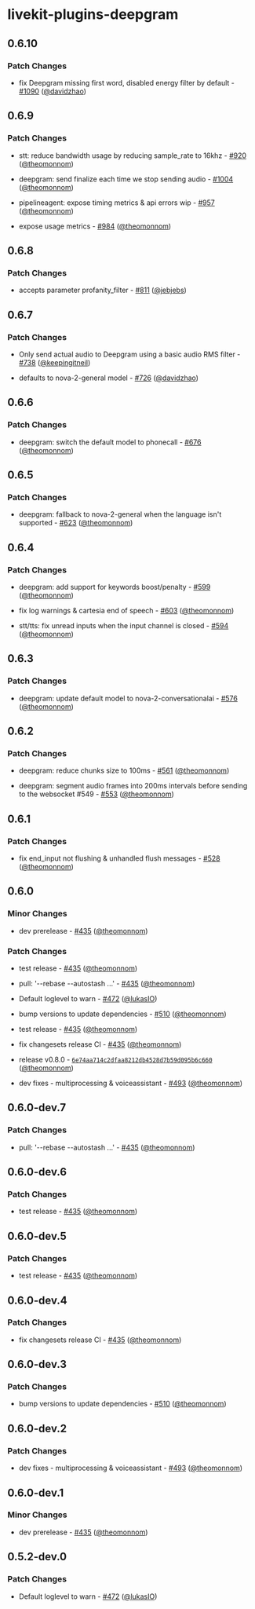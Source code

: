 # livekit-plugins-deepgram

## 0.6.10

### Patch Changes

- fix Deepgram missing first word, disabled energy filter by default - [#1090](https://github.com/livekit/agents/pull/1090) ([@davidzhao](https://github.com/davidzhao))

## 0.6.9

### Patch Changes

- stt: reduce bandwidth usage by reducing sample_rate to 16khz - [#920](https://github.com/livekit/agents/pull/920) ([@theomonnom](https://github.com/theomonnom))

- deepgram: send finalize each time we stop sending audio - [#1004](https://github.com/livekit/agents/pull/1004) ([@theomonnom](https://github.com/theomonnom))

- pipelineagent: expose timing metrics & api errors wip - [#957](https://github.com/livekit/agents/pull/957) ([@theomonnom](https://github.com/theomonnom))

- expose usage metrics - [#984](https://github.com/livekit/agents/pull/984) ([@theomonnom](https://github.com/theomonnom))

## 0.6.8

### Patch Changes

- accepts parameter profanity_filter - [#811](https://github.com/livekit/agents/pull/811) ([@jebjebs](https://github.com/jebjebs))

## 0.6.7

### Patch Changes

- Only send actual audio to Deepgram using a basic audio RMS filter - [#738](https://github.com/livekit/agents/pull/738) ([@keepingitneil](https://github.com/keepingitneil))

- defaults to nova-2-general model - [#726](https://github.com/livekit/agents/pull/726) ([@davidzhao](https://github.com/davidzhao))

## 0.6.6

### Patch Changes

- deepgram: switch the default model to phonecall - [#676](https://github.com/livekit/agents/pull/676) ([@theomonnom](https://github.com/theomonnom))

## 0.6.5

### Patch Changes

- deepgram: fallback to nova-2-general when the language isn't supported - [#623](https://github.com/livekit/agents/pull/623) ([@theomonnom](https://github.com/theomonnom))

## 0.6.4

### Patch Changes

- deepgram: add support for keywords boost/penalty - [#599](https://github.com/livekit/agents/pull/599) ([@theomonnom](https://github.com/theomonnom))

- fix log warnings & cartesia end of speech - [#603](https://github.com/livekit/agents/pull/603) ([@theomonnom](https://github.com/theomonnom))

- stt/tts: fix unread inputs when the input channel is closed - [#594](https://github.com/livekit/agents/pull/594) ([@theomonnom](https://github.com/theomonnom))

## 0.6.3

### Patch Changes

- deepgram: update default model to nova-2-conversationalai - [#576](https://github.com/livekit/agents/pull/576) ([@theomonnom](https://github.com/theomonnom))

## 0.6.2

### Patch Changes

- deepgram: reduce chunks size to 100ms - [#561](https://github.com/livekit/agents/pull/561) ([@theomonnom](https://github.com/theomonnom))

- deepgram: segment audio frames into 200ms intervals before sending to the websocket #549 - [#553](https://github.com/livekit/agents/pull/553) ([@theomonnom](https://github.com/theomonnom))

## 0.6.1

### Patch Changes

- fix end_input not flushing & unhandled flush messages - [#528](https://github.com/livekit/agents/pull/528) ([@theomonnom](https://github.com/theomonnom))

## 0.6.0

### Minor Changes

- dev prerelease - [#435](https://github.com/livekit/agents/pull/435) ([@theomonnom](https://github.com/theomonnom))

### Patch Changes

- test release - [#435](https://github.com/livekit/agents/pull/435) ([@theomonnom](https://github.com/theomonnom))

- pull: '--rebase --autostash ...' - [#435](https://github.com/livekit/agents/pull/435) ([@theomonnom](https://github.com/theomonnom))

- Default loglevel to warn - [#472](https://github.com/livekit/agents/pull/472) ([@lukasIO](https://github.com/lukasIO))

- bump versions to update dependencies - [#510](https://github.com/livekit/agents/pull/510) ([@theomonnom](https://github.com/theomonnom))

- test release - [#435](https://github.com/livekit/agents/pull/435) ([@theomonnom](https://github.com/theomonnom))

- fix changesets release CI - [#435](https://github.com/livekit/agents/pull/435) ([@theomonnom](https://github.com/theomonnom))

- release v0.8.0 - [`6e74aa714c2dfaa8212db4528d7b59d095b6c660`](https://github.com/livekit/agents/commit/6e74aa714c2dfaa8212db4528d7b59d095b6c660) ([@theomonnom](https://github.com/theomonnom))

- dev fixes - multiprocessing & voiceassistant - [#493](https://github.com/livekit/agents/pull/493) ([@theomonnom](https://github.com/theomonnom))

## 0.6.0-dev.7

### Patch Changes

- pull: '--rebase --autostash ...' - [#435](https://github.com/livekit/agents/pull/435) ([@theomonnom](https://github.com/theomonnom))

## 0.6.0-dev.6

### Patch Changes

- test release - [#435](https://github.com/livekit/agents/pull/435) ([@theomonnom](https://github.com/theomonnom))

## 0.6.0-dev.5

### Patch Changes

- test release - [#435](https://github.com/livekit/agents/pull/435) ([@theomonnom](https://github.com/theomonnom))

## 0.6.0-dev.4

### Patch Changes

- fix changesets release CI - [#435](https://github.com/livekit/agents/pull/435) ([@theomonnom](https://github.com/theomonnom))

## 0.6.0-dev.3

### Patch Changes

- bump versions to update dependencies - [#510](https://github.com/livekit/agents/pull/510) ([@theomonnom](https://github.com/theomonnom))

## 0.6.0-dev.2

### Patch Changes

- dev fixes - multiprocessing & voiceassistant - [#493](https://github.com/livekit/agents/pull/493) ([@theomonnom](https://github.com/theomonnom))

## 0.6.0-dev.1

### Minor Changes

- dev prerelease - [#435](https://github.com/livekit/agents/pull/435) ([@theomonnom](https://github.com/theomonnom))

## 0.5.2-dev.0

### Patch Changes

- Default loglevel to warn - [#472](https://github.com/livekit/agents/pull/472) ([@lukasIO](https://github.com/lukasIO))
